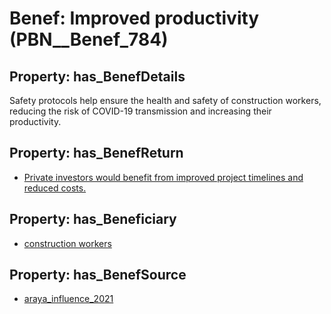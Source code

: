 # Benef: __Improved productivity__ (PBN__Benef_784)

## Property: has_BenefDetails

Safety protocols help ensure the health and safety of construction workers, reducing the risk of COVID-19 transmission and increasing their productivity.

## Property: has_BenefReturn

* [Private investors would benefit from improved project timelines and reduced costs.](../BenefReturn/PBN__BenefReturn_853)

## Property: has_Beneficiary

* [construction workers](../Stakeholder/PBN__Stakeholder_197)

## Property: has_BenefSource

* [araya_influence_2021](../Article/PBN__Article_157)


